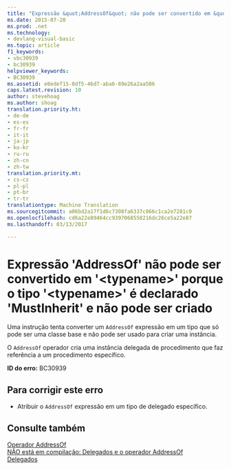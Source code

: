 ```yaml
---
title: "Expressão &quot;AddressOf&quot; não pode ser convertido em &quot;&lt;typename&gt;&quot; porque o tipo &quot;&lt;typename&gt;&quot; é declarado &quot;MustInherit&quot; e não pode ser criado | Documentos do Microsoft"
ms.date: 2015-07-20
ms.prod: .net
ms.technology:
- devlang-visual-basic
ms.topic: article
f1_keywords:
- vbc30939
- bc30939
helpviewer_keywords:
- BC30939
ms.assetid: e8edef15-0df5-46d7-aba6-89e26a2aa506
caps.latest.revision: 10
author: stevehoag
ms.author: shoag
translation.priority.ht:
- de-de
- es-es
- fr-fr
- it-it
- ja-jp
- ko-kr
- ru-ru
- zh-cn
- zh-tw
translation.priority.mt:
- cs-cz
- pl-pl
- pt-br
- tr-tr
translationtype: Machine Translation
ms.sourcegitcommit: a06bd2a17f1d6c7308fa6337c866c1ca2e7281c0
ms.openlocfilehash: cd6a22e89464cc9397068558216dc26ce5a22e87
ms.lasthandoff: 03/13/2017

---
```

# <a name="39addressof39-expression-cannot-be-converted-to-39lttypenamegt39-because-type-39lttypenamegt39-is-declared-39mustinherit39-and-cannot-be-created"></a>Expressão 'AddressOf' não pode ser convertido em '&lt;typename&gt;' porque o tipo '&lt;typename&gt;' é declarado 'MustInherit' e não pode ser criado
Uma instrução tenta converter um `AddressOf` expressão em um tipo que só pode ser uma classe base e não pode ser usado para criar uma instância.  
  
 O `AddressOf` operador cria uma instância delegada de procedimento que faz referência a um procedimento específico.  
  
 **ID do erro:** BC30939  
  
## <a name="to-correct-this-error"></a>Para corrigir este erro  
  
-   Atribuir o `AddressOf` expressão em um tipo de delegado específico.  
  
## <a name="see-also"></a>Consulte também  
 [Operador AddressOf](../../visual-basic/language-reference/operators/addressof-operator.md)   
 [NÃO está em compilação: Delegados e o operador AddressOf](http://msdn.microsoft.com/en-us/7b2ed932-8598-4355-b2f7-5cedb23ee86f)   
 [Delegados](../../visual-basic/programming-guide/language-features/delegates/index.md)
